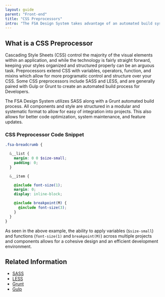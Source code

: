 ```yaml
---
layout: guide
parent: "Front-end"
title: "CSS Preprocessors"
intro: "The FSA Design System takes advantage of an automated build system which utilizes SASS and SCSS."
---
```


## What is a CSS Preprocessor

Cascading Style Sheets (CSS) control the majority of the visual elements within an application, and while the technology is fairly straight forward, keeping your styles organized and structured properly can be an arguous task. Preprocessors extend CSS with variables, operators, function, and mixins which allow for more programatic control and structure over your CSS. Some CSS preprocessors include SASS and LESS, and are generally paired with Gulp or Grunt to create an automated build process for Developers.

The FSA Design System utilizes SASS along with a Grunt automated build process. All components and style are structured in a modular and systematic format to allow for easy of integration into projects. This also allows for better code optimization, system maintenance, and feature updates.

### CSS Preprocessor Code Snippet

```scss
.fsa-breadcrumb {

  &__list {
    margin: 0 0 $size-small;
    padding: 0;
  }

  &__item {

    @include font-size(1);
    margin: 0;
    display: inline-block;

    @include breakpoint(M) {
      @include font-size(3);
    }
  }
}
```

As seen in the above example, the ability to apply variables (`$size-small`) and functions (`font-size(1)` and `breakpoint(M)`) across multiple projects and components allows for a cohesive design and an efficient development environment.

## Related Information

* [SASS](http://sass-lang.com/)
* [LESS](http://lesscss.org/)
* [Grunt](https://gruntjs.com/)
* [Gulp](https://gulpjs.com/)
